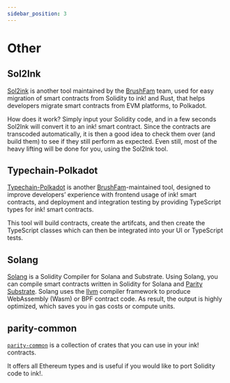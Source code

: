 ```yaml
---
sidebar_position: 3
---
```


# Other

## Sol2Ink

[Sol2ink] is another tool maintained by the [BrushFam] team, used for easy migration of smart contracts from Solidity to ink! and Rust, that helps developers migrate smart contracts from EVM platforms, to Polkadot.

How does it work? Simply input your Solidity code, and in a few seconds Sol2Ink will convert it to an ink! smart contract. Since the contracts are transcoded automatically, it is then a good idea to check them over (and build them) to see if they still perform as expected. Even still, most of the heavy lifting will be done for you, using the Sol2Ink tool.

## Typechain-Polkadot

[Typechain-Polkadot] is another [BrushFam]-maintained tool, designed to improve developers’ experience with frontend usage of ink! smart contracts, and deployment and integration testing by providing TypeScript types for ink! smart contracts.

This tool will build contracts, create the artifcats, and then create the TypeScript classes which can then be integrated into your UI or TypeScript tests.

## Solang

[Solang](https://solang.readthedocs.io/en/latest/) is a Solidity Compiler for Solana and Substrate. Using Solang, you can compile smart contracts written in Solidity for Solana and [Parity Substrate](https://substrate.io/). Solang uses the [llvm](https://www.llvm.org/) compiler framework to produce WebAssembly (Wasm) or BPF contract code. As result, the output is highly optimized, which saves you in gas costs or compute units.

## parity-common

[`parity-common`](https://github.com/paritytech/parity-common) is a collection of crates that you can use in your ink! contracts.

It offers all Ethereum types and is useful if you would like to port Solidity code to ink!.

[OpenBrush]: https://github.com/727-Ventures/openbrush-contracts
[PSPs]: https://github.com/w3f/PSPs
[Brushfam]: https://www.brushfam.io/
[Sol2Ink]: https://github.com/727-Ventures/sol2ink
[Typechain-Polkadot]: https://github.com/727-Ventures/typechain-polkadot
